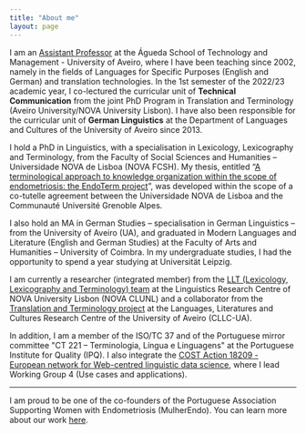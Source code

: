 ```yaml
---
title: "About me"
layout: page
---
```


I am an [Assistant Professor](https://www.ua.pt/en/p/10320064) at the Águeda School of Technology and Management - University of Aveiro, where I have been teaching since 2002, namely in the fields of Languages for Specific Purposes (English and German) and translation technologies. In the 1st semester of the 2022/23 academic year, I co-lectured the curricular unit of **Technical Communication** from the joint PhD Program in Translation and Terminology (Aveiro University/NOVA University Lisbon). I have also been responsible for the curricular unit of **German Linguistics** at the Department of Languages and Cultures of the University of Aveiro since 2013.

I hold a PhD in Linguistics, with a specialisation in Lexicology, Lexicography and Terminology, from the Faculty of Social Sciences and Humanities – Universidade NOVA de Lisboa (NOVA FCSH). My thesis, entitled “[A terminological approach to knowledge organization within the scope of endometriosis: the EndoTerm project](http://hdl.handle.net/10362/49745)”, was developed within the scope of a co-tutelle agreement between the Universidade NOVA de Lisboa and the Communauté Université Grenoble Alpes.

I also hold an MA in German Studies – specialisation in German Linguistics – from the University of Aveiro (UA), and graduated in Modern Languages and Literature (English and German Studies) at the Faculty of Arts and Humanities – University of Coimbra. In my undergraduate studies, I had the opportunity to spend a year studying at Universität Leipzig.

I am currently a researcher (integrated member) from the [LLT (Lexicology, Lexicography and Terminology) team](https://clunl.fcsh.unl.pt/en/groups_clunl/lexicologia-lexicografia-terminologia/team/) at the Linguistics Research Centre of NOVA University Lisbon (NOVA CLUNL) and a collaborator from the [Translation and Terminology project](https://www.ua.pt/en/cllc/page/23270) at the Languages, Literatures and Cultures Research Centre of the University of Aveiro (CLLC-UA).

In addition, I am a member of the ISO/TC 37 and of the Portuguese mirror committee "CT 221 – Terminologia, Língua e Linguagens" at the Portuguese Institute for Quality (IPQ). I also integrate the [COST Action 18209 - European network for Web-centred linguistic data science](https://www.cost.eu/actions/CA18209/), where I lead Working Group 4 (Use cases and applications).

***
I am proud to be one of the co-founders of the Portuguese Association Supporting Women with Endometriosis (MulherEndo). You can learn more about our work [here](https://mulherendo.pt/).
